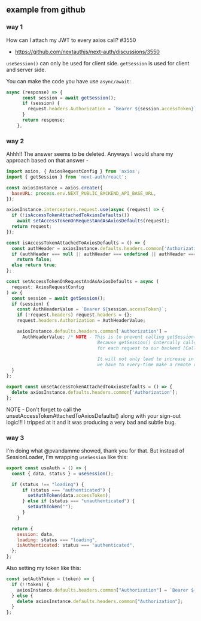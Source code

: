 ## example from github



### way 1

How can I attach my JWT to every axios call? #3550
- https://github.com/nextauthjs/next-auth/discussions/3550

`useSession()` can only be used for client side. `getSession` is used for client and server side.

You can make the code you have use `async/await`:

```js
async (response) => {
      const session = await getSession();
      if (session) {
        request.headers.Authorization = `Bearer ${session.accessToken}`;
      }
      return response;
    },
```



### way 2

Ahhh!! The answer seems to be deleted. Anyways I would share my approach based on that answer -

```js
import axios, { AxiosRequestConfig } from 'axios';
import { getSession } from 'next-auth/react';

const axiosInstance = axios.create({
  baseURL: process.env.NEXT_PUBLIC_BACKEND_API_BASE_URL,
});

axiosInstance.interceptors.request.use(async (request) => {
  if (!isAccessTokenAttachedToAxiosDefaults())
    await setAccessTokenOnRequestAndAsAxiosDefaults(request);
  return request;
});

const isAccessTokenAttachedToAxiosDefaults = () => {
  const authHeader = axiosInstance.defaults.headers.common['Authorization'];
  if (authHeader === null || authHeader === undefined || authHeader === '')
    return false;
  else return true;
};

const setAccessTokenOnRequestAndAsAxiosDefaults = async (
  request: AxiosRequestConfig
) => {
  const session = await getSession();
  if (session) {
    const AuthHeaderValue = `Bearer ${session.accessToken}`;
    if (!request.headers) request.headers = {};
    request.headers.Authorization = AuthHeaderValue;

    axiosInstance.defaults.headers.common['Authorization'] =
      AuthHeaderValue; /* NOTE - This is to prevent calling getSession() again and again for each request. 
                                  Because getSession() internally calls api/auth/session, which would be very expensive to do
                                  for each request to our backend [Call to this API was consuming around 10% of our bandwidth provided to us by vercel]. 
                                  
                                  It will not only lead to increase in costs but also increase time to perform each request as 
                                  we have to every-time make a remote call to /api/auth/session. */
  }
};

export const unsetAccessTokenAttachedToAxiosDefaults = () => {
  delete axiosInstance.defaults.headers.common['Authorization'];
};
```

NOTE - Don't forget to call the unsetAccessTokenAttachedToAxiosDefaults() along with your sign-out logic!!! I tripped at it and it was producing a very bad and subtle bug.



### way 3

I'm doing what @pvandamme showed, thank you for that.
But instead of SessionLoader, I'm wrapping `useSession` like this:

```js
export const useAuth = () => {
  const { data, status } = useSession();

  if (status !== "loading") {
      if (status === "authenticated") {
        setAuthToken(data.accessToken);
      } else if (status === "unauthenticated") {
        setAuthToken("");
      }
    }

  return {
    session: data,
    loading: status === "loading",
    isAuthenticated: status === "authenticated",
  };
};
```

Also setting my token like this:

```js
const setAuthToken = (token) => {
  if (!!token) {
    axiosInstance.defaults.headers.common["Authorization"] = `Bearer ${token}`;
  } else {
    delete axiosInstance.defaults.headers.common["Authorization"];
  }
};
```